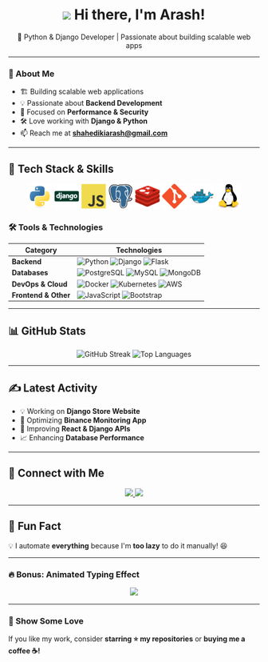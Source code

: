 <h1 align="center">
  <img src="https://media.giphy.com/media/hvRJCLFzcasrR4ia7z/giphy.gif" width="35">
  Hi there, I'm Arash!
</h1>

<p align="center">
  🚀 Python & Django Developer | Passionate about building scalable web apps
</p>

---

### **📌 About Me**
- 🏗️ Building scalable web applications  
- 💡 Passionate about **Backend Development**  
- 🎯 Focused on **Performance & Security**  
- 🛠️ Love working with **Django & Python**  
- 📫 Reach me at **shahedikiarash@gmail.com**  

---

## **🚀 Tech Stack & Skills**
<p align="center">
  <!-- Python -->
  <img src="https://raw.githubusercontent.com/devicons/devicon/master/icons/python/python-original.svg" alt="Python" width="50" height="50" style="animation: bounce 2s infinite;">
  <!-- Django -->
  <img src="https://raw.githubusercontent.com/devicons/devicon/master/icons/django/django-original.svg" alt="Django" width="50" height="50">
  <!-- JavaScript -->
  <img src="https://raw.githubusercontent.com/devicons/devicon/master/icons/javascript/javascript-original.svg" alt="JavaScript" width="50" height="50">
  <!-- PostgreSQL -->
  <img src="https://raw.githubusercontent.com/devicons/devicon/master/icons/postgresql/postgresql-original.svg" alt="PostgreSQL" width="50" height="50">
  <!-- Redis -->
  <img src="https://raw.githubusercontent.com/devicons/devicon/master/icons/redis/redis-original.svg" alt="Redis" width="50" height="50">
  <!-- Git -->
  <img src="https://raw.githubusercontent.com/devicons/devicon/master/icons/git/git-original.svg" alt="Git" width="50" height="50">
  <!-- Docker -->
  <img src="https://raw.githubusercontent.com/devicons/devicon/master/icons/docker/docker-original.svg" alt="Docker" width="50" height="50">
  <!-- Linux -->
  <img src="https://raw.githubusercontent.com/devicons/devicon/master/icons/linux/linux-original.svg" alt="Linux" width="50" height="50">
</p>

### **🛠 Tools & Technologies**
| Category | Technologies |
|----------|-------------|
| **Backend** | ![Python](https://img.shields.io/badge/Python-3776AB?style=for-the-badge&logo=python&logoColor=white) ![Django](https://img.shields.io/badge/Django-092E20?style=for-the-badge&logo=django&logoColor=white) ![Flask](https://img.shields.io/badge/Flask-000000?style=for-the-badge&logo=flask&logoColor=white) |
| **Databases** | ![PostgreSQL](https://img.shields.io/badge/PostgreSQL-336791?style=for-the-badge&logo=postgresql&logoColor=white) ![MySQL](https://img.shields.io/badge/MySQL-005C84?style=for-the-badge&logo=mysql&logoColor=white) ![MongoDB](https://img.shields.io/badge/MongoDB-4EA94B?style=for-the-badge&logo=mongodb&logoColor=white) |
| **DevOps & Cloud** | ![Docker](https://img.shields.io/badge/Docker-2496ED?style=for-the-badge&logo=docker&logoColor=white) ![Kubernetes](https://img.shields.io/badge/Kubernetes-326CE5?style=for-the-badge&logo=kubernetes&logoColor=white) ![AWS](https://img.shields.io/badge/AWS-FF9900?style=for-the-badge&logo=amazonaws&logoColor=white) |
| **Frontend & Other** | ![JavaScript](https://img.shields.io/badge/JavaScript-F7DF1E?style=for-the-badge&logo=javascript&logoColor=black) ![Bootstrap](https://img.shields.io/badge/Bootstrap-563D7C?style=for-the-badge&logo=bootstrap&logoColor=white) |

---

## **📊 GitHub Stats**
<p align="center">
  <img src="https://github-readme-streak-stats.herokuapp.com/?user=ArashDev&theme=tokyonight" alt="GitHub Streak">
  <img src="https://github-readme-stats.vercel.app/api/top-langs/?username=ArashDev&layout=compact&theme=tokyonight" alt="Top Languages">
</p>

---

## **✍️ Latest Activity**
- 💡 Working on **Django Store Website**
- 🔧 Optimizing **Binance Monitoring App**
- 🚀 Improving **React & Django APIs**
- 📈 Enhancing **Database Performance**

---

## **💬 Connect with Me**
<p align="center">
  <a href="mailto:shahedikiarash@gmail.com">
    <img src="https://img.shields.io/badge/Email-D14836?style=for-the-badge&logo=gmail&logoColor=white">
  </a>
  <a href="https://github.com/ArashDev">
    <img src="https://img.shields.io/badge/GitHub-181717?style=for-the-badge&logo=github&logoColor=white">
  </a>
</p>

---

## **🎯 Fun Fact**
💡 I automate **everything** because I'm **too lazy** to do it manually! 😆

---

### **🔥 Bonus: Animated Typing Effect**
<p align="center">
  <img src="https://readme-typing-svg.herokuapp.com?size=24&color=F7C400&lines=Welcome+to+my+GitHub!;I+love+coding+in+Python+and+Django">
</p>

---

### **💖 Show Some Love**
If you like my work, consider **starring ⭐ my repositories** or **buying me a coffee ☕!**  
